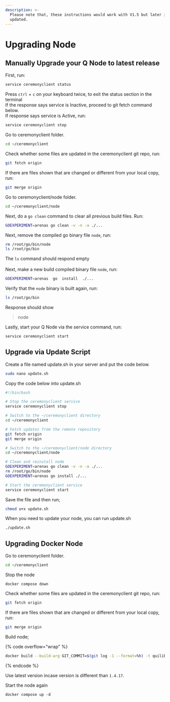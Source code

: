 ```yaml
---
description: >-
  Please note that, these instructions would work with V1.5 but later it will be
  updated.
---
```


# Upgrading Node

## Manually Upgrade your Q Node to latest release

First, run:

```bash
service ceremonyclient status
```

Press `ctrl` + `c` on your keyboard twice, to exit the status section in the terminal\
If the response says service is Inactive, proceed to git fetch command below.\
If response says service is Active, run:

```bash
service ceremonyclient stop
```

Go to ceremonyclient folder.

```bash
cd ~/ceremonyclient
```

Check whether some files are updated in the ceremonyclient git repo, run:

```bash
git fetch origin
```

If there are files shown that are changed or different from your local copy, run:

```bash
git merge origin
```

Go to ceremonyclient/node folder.

```bash
cd ~/ceremonyclient/node
```

Next, do a `go clean` command to clear all previous build files. Run:

```bash
GOEXPERIMENT=arenas go clean -v -n -a ./...
```

Next, remove the compiled go binary file `node`, run:

```bash
rm /root/go/bin/node
ls /root/go/bin
```

The `ls` command should respond empty\
\
Next, make a new build compiled binary file `node`, run:

```bash
GOEXPERIMENT=arenas  go  install  ./...
```

Verify that the `node` binary is built again, run:

```bash
ls /root/go/bin
```

Response should show

> node

Lastly, start your Q Node via the service command, run:

```bash
service ceremonyclient start
```

## Upgrade via Update Script

Create a file named update.sh in your server and put the code below.

```bash
sudo nano update.sh
```

Copy the code below into update.sh

```bash
#!/bin/bash

# Stop the ceremonyclient service
service ceremonyclient stop

# Switch to the ~/ceremonyclient directory
cd ~/ceremonyclient

# Fetch updates from the remote repository
git fetch origin
git merge origin

# Switch to the ~/ceremonyclient/node directory
cd ~/ceremonyclient/node

# Clean and reinstall node
GOEXPERIMENT=arenas go clean -v -n -a ./...
rm /root/go/bin/node
GOEXPERIMENT=arenas go install ./...

# Start the ceremonyclient service
service ceremonyclient start
```

Save the file and then run;

```bash
chmod u+x update.sh
```

When you need to update your node, you can run update.sh

```bash
./update.sh
```

## Upgrading Docker Node

Go to ceremonyclient folder.

```bash
cd ~/ceremonyclient
```

Stop the node

```
docker compose down
```

Check whether some files are updated in the ceremonyclient git repo, run:

```bash
git fetch origin
```

If there are files shown that are changed or different from your local copy, run:

```bash
git merge origin
```

Build node;

{% code overflow="wrap" %}
```bash
docker build --build-arg GIT_COMMIT=$(git log -1 --format=%h) -t quilibrium -t quilibrium:1.4.17 .
```
{% endcode %}

Use latest version incase version is different than `1.4.17`.

Start the node again

```
docker compose up -d
```
